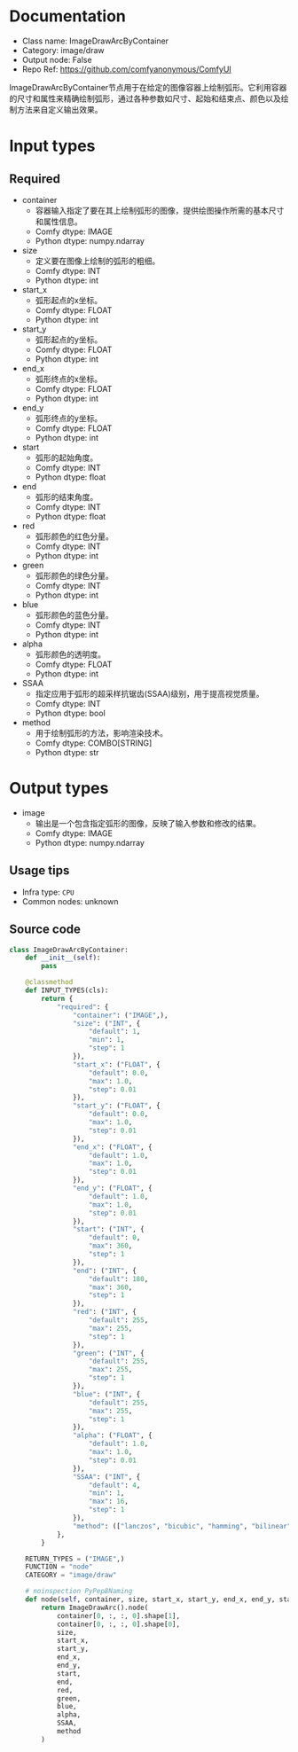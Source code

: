 
# Documentation
- Class name: ImageDrawArcByContainer
- Category: image/draw
- Output node: False
- Repo Ref: https://github.com/comfyanonymous/ComfyUI

ImageDrawArcByContainer节点用于在给定的图像容器上绘制弧形。它利用容器的尺寸和属性来精确绘制弧形，通过各种参数如尺寸、起始和结束点、颜色以及绘制方法来自定义输出效果。

# Input types
## Required
- container
    - 容器输入指定了要在其上绘制弧形的图像，提供绘图操作所需的基本尺寸和属性信息。
    - Comfy dtype: IMAGE
    - Python dtype: numpy.ndarray
- size
    - 定义要在图像上绘制的弧形的粗细。
    - Comfy dtype: INT
    - Python dtype: int
- start_x
    - 弧形起点的x坐标。
    - Comfy dtype: FLOAT
    - Python dtype: int
- start_y
    - 弧形起点的y坐标。
    - Comfy dtype: FLOAT
    - Python dtype: int
- end_x
    - 弧形终点的x坐标。
    - Comfy dtype: FLOAT
    - Python dtype: int
- end_y
    - 弧形终点的y坐标。
    - Comfy dtype: FLOAT
    - Python dtype: int
- start
    - 弧形的起始角度。
    - Comfy dtype: INT
    - Python dtype: float
- end
    - 弧形的结束角度。
    - Comfy dtype: INT
    - Python dtype: float
- red
    - 弧形颜色的红色分量。
    - Comfy dtype: INT
    - Python dtype: int
- green
    - 弧形颜色的绿色分量。
    - Comfy dtype: INT
    - Python dtype: int
- blue
    - 弧形颜色的蓝色分量。
    - Comfy dtype: INT
    - Python dtype: int
- alpha
    - 弧形颜色的透明度。
    - Comfy dtype: FLOAT
    - Python dtype: int
- SSAA
    - 指定应用于弧形的超采样抗锯齿(SSAA)级别，用于提高视觉质量。
    - Comfy dtype: INT
    - Python dtype: bool
- method
    - 用于绘制弧形的方法，影响渲染技术。
    - Comfy dtype: COMBO[STRING]
    - Python dtype: str

# Output types
- image
    - 输出是一个包含指定弧形的图像，反映了输入参数和修改的结果。
    - Comfy dtype: IMAGE
    - Python dtype: numpy.ndarray


## Usage tips
- Infra type: `CPU`
- Common nodes: unknown


## Source code
```python
class ImageDrawArcByContainer:
    def __init__(self):
        pass

    @classmethod
    def INPUT_TYPES(cls):
        return {
            "required": {
                "container": ("IMAGE",),
                "size": ("INT", {
                    "default": 1,
                    "min": 1,
                    "step": 1
                }),
                "start_x": ("FLOAT", {
                    "default": 0.0,
                    "max": 1.0,
                    "step": 0.01
                }),
                "start_y": ("FLOAT", {
                    "default": 0.0,
                    "max": 1.0,
                    "step": 0.01
                }),
                "end_x": ("FLOAT", {
                    "default": 1.0,
                    "max": 1.0,
                    "step": 0.01
                }),
                "end_y": ("FLOAT", {
                    "default": 1.0,
                    "max": 1.0,
                    "step": 0.01
                }),
                "start": ("INT", {
                    "default": 0,
                    "max": 360,
                    "step": 1
                }),
                "end": ("INT", {
                    "default": 180,
                    "max": 360,
                    "step": 1
                }),
                "red": ("INT", {
                    "default": 255,
                    "max": 255,
                    "step": 1
                }),
                "green": ("INT", {
                    "default": 255,
                    "max": 255,
                    "step": 1
                }),
                "blue": ("INT", {
                    "default": 255,
                    "max": 255,
                    "step": 1
                }),
                "alpha": ("FLOAT", {
                    "default": 1.0,
                    "max": 1.0,
                    "step": 0.01
                }),
                "SSAA": ("INT", {
                    "default": 4,
                    "min": 1,
                    "max": 16,
                    "step": 1
                }),
                "method": (["lanczos", "bicubic", "hamming", "bilinear", "box", "nearest"],),
            },
        }

    RETURN_TYPES = ("IMAGE",)
    FUNCTION = "node"
    CATEGORY = "image/draw"

    # noinspection PyPep8Naming
    def node(self, container, size, start_x, start_y, end_x, end_y, start, end, red, green, blue, alpha, SSAA, method):
        return ImageDrawArc().node(
            container[0, :, :, 0].shape[1],
            container[0, :, :, 0].shape[0],
            size,
            start_x,
            start_y,
            end_x,
            end_y,
            start,
            end,
            red,
            green,
            blue,
            alpha,
            SSAA,
            method
        )

```
